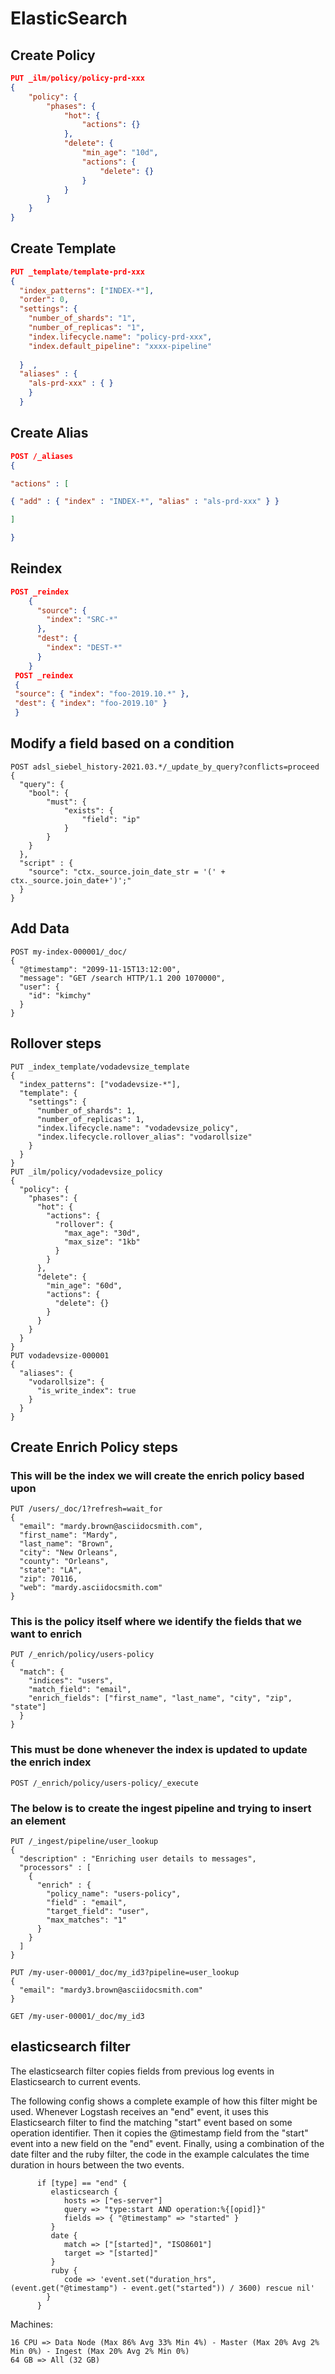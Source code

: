 # ElasticSearch
## Create Policy
```JSON
PUT _ilm/policy/policy-prd-xxx
{
    "policy": {
        "phases": {
            "hot": {
                "actions": {}
            },
            "delete": {
                "min_age": "10d",
                "actions": {
                    "delete": {}
                }
            }
        }
    }
}
```
## Create Template
```JSON
PUT _template/template-prd-xxx
{
  "index_patterns": ["INDEX-*"],
  "order": 0,
  "settings": {
    "number_of_shards": "1",
    "number_of_replicas": "1",
    "index.lifecycle.name": "policy-prd-xxx",
    "index.default_pipeline": "xxxx-pipeline"
    
  }  ,
  "aliases" : {
    "als-prd-xxx" : { }
    }
  }
```

## Create Alias
```JSON
POST /_aliases
{

"actions" : [

{ "add" : { "index" : "INDEX-*", "alias" : "als-prd-xxx" } }

]

}
```
## Reindex
```JSON
POST _reindex
    {
      "source": {
        "index": "SRC-*"
      },
      "dest": {
        "index": "DEST-*"
      }
    }
 POST _reindex 
 { 
 "source": { "index": "foo-2019.10.*" }, 
 "dest": { "index": "foo-2019.10" } 
 }
```
## Modify a field based on a condition
```
POST adsl_siebel_history-2021.03.*/_update_by_query?conflicts=proceed
{
  "query": { 
    "bool": {
        "must": {
            "exists": {
                "field": "ip"
            }
        }
    }
  },
  "script" : {
    "source": "ctx._source.join_date_str = '(' + ctx._source.join_date+')';"
  }
}
```
## Add Data
```
POST my-index-000001/_doc/
{
  "@timestamp": "2099-11-15T13:12:00",
  "message": "GET /search HTTP/1.1 200 1070000",
  "user": {
    "id": "kimchy"
  }
}
```
## Rollover steps
```
PUT _index_template/vodadevsize_template
{
  "index_patterns": ["vodadevsize-*"],      
  "template": {
    "settings": {
      "number_of_shards": 1,
      "number_of_replicas": 1,
      "index.lifecycle.name": "vodadevsize_policy",      
      "index.lifecycle.rollover_alias": "vodarollsize"    
    }
  }
}
PUT _ilm/policy/vodadevsize_policy
{
  "policy": {
    "phases": {
      "hot": {                      
        "actions": {
          "rollover": {
            "max_age": "30d",
            "max_size": "1kb"
          }
        }
      },
      "delete": {
        "min_age": "60d",           
        "actions": {
          "delete": {}              
        }
      }
    }
  }
}
PUT vodadevsize-000001
{
  "aliases": {
    "vodarollsize": {
      "is_write_index": true
    }
  }
}
```

## Create Enrich Policy steps
### This will be the index we will create the enrich policy based upon
```
PUT /users/_doc/1?refresh=wait_for
{
  "email": "mardy.brown@asciidocsmith.com",
  "first_name": "Mardy",
  "last_name": "Brown",
  "city": "New Orleans",
  "county": "Orleans",
  "state": "LA",
  "zip": 70116,
  "web": "mardy.asciidocsmith.com"
}
```
### This is the policy itself where we identify the fields that we want to enrich
```
PUT /_enrich/policy/users-policy
{
  "match": {
    "indices": "users",
    "match_field": "email",
    "enrich_fields": ["first_name", "last_name", "city", "zip", "state"]
  }
}
```
### This must be done whenever the index is updated to update the enrich index 
```
POST /_enrich/policy/users-policy/_execute
```
### The below is to create the ingest pipeline and trying to insert an element
```
PUT /_ingest/pipeline/user_lookup
{
  "description" : "Enriching user details to messages",
  "processors" : [
    {
      "enrich" : {
        "policy_name": "users-policy",
        "field" : "email",
        "target_field": "user",
        "max_matches": "1"
      }
    }
  ]
}

PUT /my-user-00001/_doc/my_id3?pipeline=user_lookup
{
  "email": "mardy3.brown@asciidocsmith.com"
}

GET /my-user-00001/_doc/my_id3

```
## elasticsearch filter
The elasticsearch filter copies fields from previous log events in Elasticsearch to current events.

The following config shows a complete example of how this filter might be used. Whenever Logstash receives an "end" event, it uses this Elasticsearch filter to find the matching "start" event based on some operation identifier. Then it copies the @timestamp field from the "start" event into a new field on the "end" event. Finally, using a combination of the date filter and the ruby filter, the code in the example calculates the time duration in hours between the two events.
```
      if [type] == "end" {
         elasticsearch {
            hosts => ["es-server"]
            query => "type:start AND operation:%{[opid]}"
            fields => { "@timestamp" => "started" }
         }
         date {
            match => ["[started]", "ISO8601"]
            target => "[started]"
         }
         ruby {
            code => 'event.set("duration_hrs", (event.get("@timestamp") - event.get("started")) / 3600) rescue nil'
        }
      }
```
Machines:
```
16 CPU => Data Node (Max 86% Avg 33% Min 4%) - Master (Max 20% Avg 2% Min 0%) - Ingest (Max 20% Avg 2% Min 0%)
64 GB => All (32 GB)
```
